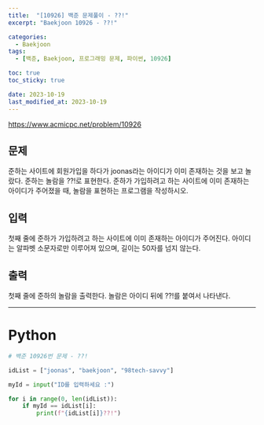 ```yaml
---
title:  "[10926] 백준 문제풀이 - ??!"
excerpt: "Baekjoon 10926 - ??!"

categories:
  - Baekjoon
tags:
  - [백준, Baekjoon, 프로그래밍 문제, 파이썬, 10926]

toc: true
toc_sticky: true

date: 2023-10-19
last_modified_at: 2023-10-19
---
```


https://www.acmicpc.net/problem/10926

## 문제
준하는 사이트에 회원가입을 하다가 joonas라는 아이디가 이미 존재하는 것을 보고 놀랐다. 준하는 놀람을 ??!로 표현한다. 준하가 가입하려고 하는 사이트에 이미 존재하는 아이디가 주어졌을 때, 놀람을 표현하는 프로그램을 작성하시오.

## 입력
첫째 줄에 준하가 가입하려고 하는 사이트에 이미 존재하는 아이디가 주어진다. 아이디는 알파벳 소문자로만 이루어져 있으며, 길이는 50자를 넘지 않는다.

## 출력
첫째 줄에 준하의 놀람을 출력한다. 놀람은 아이디 뒤에 ??!를 붙여서 나타낸다.

------------------------

# Python

```py
# 백준 10926번 문제 - ??!

idList = ["joonas", "baekjoon", "98tech-savvy"]

myId = input("ID를 입력하세요 :")

for i in range(0, len(idList)):
    if myId == idList[i]:
        print(f"{idList[i]}??!")
```